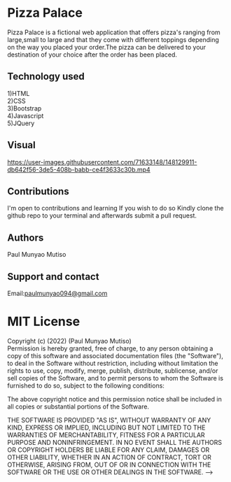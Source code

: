 # Pizza Palace

Pizza Palace is a fictional web application that offers pizza's ranging from large,small to large
and that they come with different toppings depending on the way you placed your order.The pizza can be delivered
to your destination of your choice after the order has been placed. 

## Technology used

1)HTML<br>2)CSS<br>3)Bootstrap<br>4)Javascript<br>5)JQuery

## Visual

https://user-images.githubusercontent.com/71633148/148129911-db642f56-3de5-408b-babb-ce4f3633c30b.mp4

## Contributions

I'm open to contributions and learning
If you wish to do so Kindly
clone the github repo to your terminal and afterwards submit a pull request.

## Authors

Paul Munyao Mutiso

## Support and contact

Email:paulmunyao094@gmail.com

# MIT License

Copyright (c) (2022) (Paul Munyao Mutiso)<br>Permission is hereby granted, free of charge, to any person obtaining a copy
of this software and associated documentation files (the "Software"), to deal
in the Software without restriction, including without limitation the rights
to use, copy, modify, merge, publish, distribute, sublicense, and/or sell
copies of the Software, and to permit persons to whom the Software is
furnished to do so, subject to the following conditions:

The above copyright notice and this permission notice shall be included in all
copies or substantial portions of the Software.

THE SOFTWARE IS PROVIDED "AS IS", WITHOUT WARRANTY OF ANY KIND, EXPRESS OR
IMPLIED, INCLUDING BUT NOT LIMITED TO THE WARRANTIES OF MERCHANTABILITY,
FITNESS FOR A PARTICULAR PURPOSE AND NONINFRINGEMENT. IN NO EVENT SHALL THE
AUTHORS OR COPYRIGHT HOLDERS BE LIABLE FOR ANY CLAIM, DAMAGES OR OTHER
LIABILITY, WHETHER IN AN ACTION OF CONTRACT, TORT OR OTHERWISE, ARISING FROM,
OUT OF OR IN CONNECTION WITH THE SOFTWARE OR THE USE OR OTHER DEALINGS IN THE
SOFTWARE. -->
